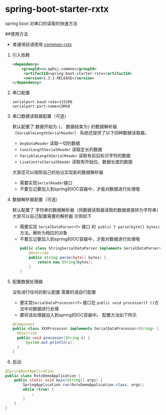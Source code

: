 # spring-boot-starter-rxtx 

spring boot 对串口的读取的快速方法

##使用方法
- 普通項目请使用 [common-rxtx](https://github.com/han1396735592/common-rxtx)
1. 引入依赖
    ```xml
    <dependency>
        <groupId>cn.qqhxj.common</groupId>
         <artifactId>spring-boot-starter-rxtx</artifactId>
         <version>1.3.1-RELEASE</version>
    </dependency>
    ```
2. 串口配置
    ```
    serialport.baud-rate=115200
    serialport.port-name=COM10
    ```
3. 串口数据读取器配置（可选）

    默认配置了  数据开始为 `{`， 数据结束为`}` 的数据解析器（`VariableLengthSerialReader`） 
    系统还提供了以下四种数据读取器。
    -  `AnyDataReader` 读取一切的数据
    -  `ConstLengthSerialReader` 读取定长的数据
    -  `VariableLengthSerialReader` 读取有前后标识字符的数据
    -  `LiveControlSerialReader` 读取有开始位、数据长度的数据
    
    大家还可以按照自己的协议实现新的数据解析器
    - 需要实现`SerialReader`接口
    -  不要忘记要加入到spring的IOC容器中，才能对数据进行处理哦
4. 数据解析器配置（可选）

    默认配置了 字符串的数据解析器（将数据读取器读取的数据直接转为字符串）
    大家可以自己配置需要的解析器 示例如下
    - 需要实现 `SerialDataParser<T>` 接口 的` public T parse(byte[] bytes)` 方法。解析为相应的对象
    - 不要忘记要加入到spring的IOC容器中，才能对数据进行处理哦
      ```java
      public class StringSerialDataParser implements SerialDataParser<String> {
          @Override
          public String parse(byte[] bytes) {
              return new String(bytes);
          }
      }
      ``` 
5. 配置数据处理器

   没有进行任何的默认配置
   需要的请自行配置
    - 要实现`SerialDataProcessor<T>` 接口在 `public void processor(T t)`方法中对数据进行处理
    - 要将该处理器加入到spring的IOC容器中。 
   配置方法如下所示 
    ```java
    @Component
    public class XXXProcessor implements SerialDataProcessor<String> {
      @Override
      public void processor(String s) {
          System.out.println(s);
      }
    }
    ```  
4. 启动  
    
```java
@SpringBootApplication
public class RxtxDemoApplication {
    public static void main(String[] args) {
        SpringApplication.run(RxtxDemoApplication.class, args);
        while (true) {
            ;
        }
    }
}
```    
